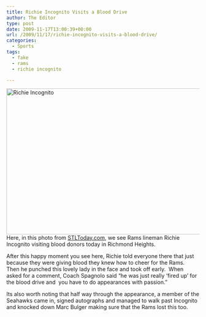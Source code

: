 ```yaml
---
title: Richie Incognito Visits a Blood Drive
author: The Editor
type: post
date: 2009-11-17T13:00:39+00:00
url: /2009/11/17/richie-incognito-visits-a-blood-drive/
categories:
  - Sports
tags:
  - fake
  - rams
  - richie incognito

---
```

[<img class="aligncenter size-full wp-image-2321" title="Richie Incognito" src="http://punchingkitty.com/wp-content/uploads/2009/11/26779922E.jpg" alt="Richie Incognito" width="600" height="381" srcset="http://media.punchingkitty.com/wordpress/2009/11/26779922E.jpg 600w, http://media.punchingkitty.com/wordpress/2009/11/26779922E-300x190.jpg 300w" sizes="(max-width: 600px) 100vw, 600px" />][1]Here, in this photo from <a href="http://stltoday.mycapture.com/mycapture/enlarge.asp?image=26779922&event=890613&CategoryID=17311" target="_blank">STLToday.com</a>, we see Rams lineman Richie Incognito visiting blood donors today in <span id="spMYCImageCaption">Richmond Heights.</span>

After this happy moment you see here, Richie told everyone there that just because they were giving blood they knew how to cheer for the Rams.  Then he punched this lovely lady in the face and took off early.  When asked for a comment, Coach Spagnolo said &#8220;he was just really &#8216;fired up&#8217; for the blood drive and  you have to do appearances with passion.&#8221;

Its also worth noting that half way through the appearance, a member of the Seahawks came in, signed autographs and managed to walk past Incognito and knocked down Marc Bulger making sure that the Rams lost this too.

 [1]: http://punchingkitty.com/wp-content/uploads/2009/11/26779922E.jpg